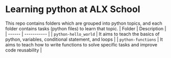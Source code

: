 # Learning python at ALX School
 This repo contains folders which are grouped into python topics, and each folder contains tasks (python files) to learn that topic.
| Folder | Description |
| ------ | ----------- |
| `python-hello_world` | It aims to teach the basics of python, variables, conditional statement, and loops  |
| `python-functions` | It aims to teach how to write functions to solve specific tasks and improve code reusability |
